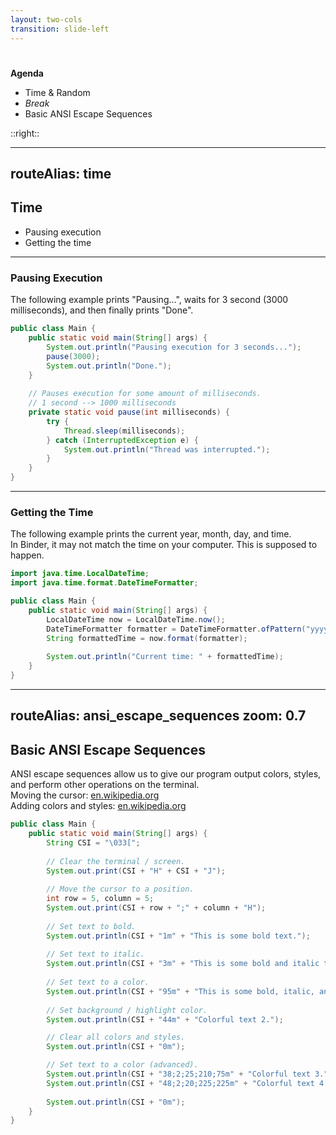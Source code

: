 ```yaml
---
layout: two-cols
transition: slide-left
---
```


# <DateTitle offset=7 />

<StartupBadge />

**Agenda**

- Time & Random
- *Break*
- Basic ANSI Escape Sequences

::right::

<Toc minDepth=2 maxDepth=3 mode="onlyCurrentTree" />

---
routeAlias: time
---

## Time

- Pausing execution
- Getting the time

---

### Pausing Execution

The following example prints "Pausing...", waits for 3 second (3000 milliseconds), and then finally prints "Done".

```java
public class Main {
    public static void main(String[] args) {
        System.out.println("Pausing execution for 3 seconds...");
        pause(3000);
        System.out.println("Done.");
    }
    
    // Pauses execution for some amount of milliseconds.
    // 1 second --> 1000 milliseconds
    private static void pause(int milliseconds) {
        try {
            Thread.sleep(milliseconds);
        } catch (InterruptedException e) {
            System.out.println("Thread was interrupted.");
        }
    }
}
```

<!-- Due to the nature of the Slidev Java runner, this example must be run in an external environment. -->

---

### Getting the Time

The following example prints the current year, month, day, and time.  
In Binder, it may not match the time on your computer. This is supposed to happen.

```java {monaco-run} {autorun:false}
import java.time.LocalDateTime;
import java.time.format.DateTimeFormatter;

public class Main {
    public static void main(String[] args) {
        LocalDateTime now = LocalDateTime.now();
        DateTimeFormatter formatter = DateTimeFormatter.ofPattern("yyyy-MM-dd HH:mm:ss");
        String formattedTime = now.format(formatter);
        
        System.out.println("Current time: " + formattedTime);
    }
}
```

---
routeAlias: ansi_escape_sequences
zoom: 0.7
---

## Basic ANSI Escape Sequences

ANSI escape sequences allow us to give our program output colors, styles, and perform other operations on the terminal.  
Moving the cursor: [en.wikipedia.org](https://en.wikipedia.org/wiki/ANSI_escape_code#Control_Sequence_Introducer_commands)  
Adding colors and styles: [en.wikipedia.org](https://en.wikipedia.org/wiki/ANSI_escape_code#Select_Graphic_Rendition_parameters)

```java
public class Main {
    public static void main(String[] args) {
        String CSI = "\033[";
        
        // Clear the terminal / screen.
        System.out.print(CSI + "H" + CSI + "J");
        
        // Move the cursor to a position.
        int row = 5, column = 5;
        System.out.print(CSI + row + ";" + column + "H");
        
        // Set text to bold.
        System.out.println(CSI + "1m" + "This is some bold text.");
        
        // Set text to italic.
        System.out.println(CSI + "3m" + "This is some bold and italic text.");
        
        // Set text to a color.
        System.out.println(CSI + "95m" + "This is some bold, italic, and colorful text.");
        
        // Set background / highlight color.
        System.out.println(CSI + "44m" + "Colorful text 2.");

        // Clear all colors and styles.
        System.out.println(CSI + "0m");

        // Set text to a color (advanced).
        System.out.println(CSI + "38;2;25;210;75m" + "Colorful text 3."); // Text
        System.out.println(CSI + "48;2;20;225;225m" + "Colorful text 4."); // Background / Highlight
        
        System.out.println(CSI + "0m");
    }
}
```

<!-- Due to the nature of the Slidev Java runner, this example is best run in an external environment. -->
